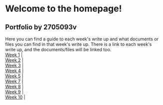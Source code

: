 # Welcome to the homepage!
## Portfolio by 2705093v
Here you can find a guide to each week's write up and what documents or files you can find in that week's write up. There is a link to each week's write up, and the documents/files will be linked too.
<br>[Week 1](https://2705093v.github.io/MCA-2024/Week1/week1.md) | 
<br>[Week 2](https://2705093v.github.io/MCA-2024/Week2/Week2.md) | 
<br>[Week 3](https://2705093v.github.io/MCA-2024/Week3/Week3.md) | 
<br>[Week 4](https://2705093v.github.io/MCA-2024/Week4/Week4.md) | 
<br>[Week 5](https://2705093v.github.io/MCA-2024/Week5/Week5.md) | 
<br>[Week 7](https://2705093v.github.io/MCA-2024/Week7/Week7.md) | 
<br>[Week 8](https://2705093v.github.io/MCA-2024/Week8/Week8.md) | 
<br>[Week 9](https://2705093v.github.io/MCA-2024/Week9/Week9.md) | 
<br>[Week 10](https://2705093v.github.io/MCA-2024/Week10/Week10.md) |

